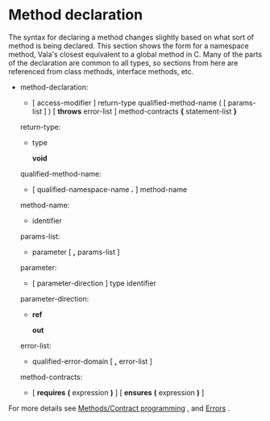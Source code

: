 

Method declaration
==================

The syntax for declaring a method changes slightly based on what sort of method is being declared. This section shows the form for a namespace method, Vala's closest equivalent to a global method in C. Many of the parts of the declaration are common to all types, so sections from here are referenced from class methods, interface methods, etc.

-   method-declaration:

    -   [ access-modifier ] return-type qualified-method-name ( [
        params-list ] ) [ **throws** error-list ] method-contracts **{**
        statement-list **}**

    return-type:

    -   type

        **void**

    qualified-method-name:

    -   [ qualified-namespace-name **.** ] method-name

    method-name:

    -   identifier

    params-list:

    -   parameter [ **,** params-list ]

    parameter:

    -   [ parameter-direction ] type identifier

    parameter-direction:

    -   **ref**

        **out**

    error-list:

    -   qualified-error-domain [ **,** error-list ]

    method-contracts:

    -   [ **requires** **(** expression **)** ] [ **ensures** **(**
        expression **)** ]

For more details see [Methods/Contract programming](http://wiki.gnome.org/action/show/Projects/Vala/Manual/Export/Vala/Manual/Methods#Contract_programming)
, and
[Errors](http://wiki.gnome.org/action/show/Projects/Vala/Manual/Export/Vala/Manual/Errors#)
.

